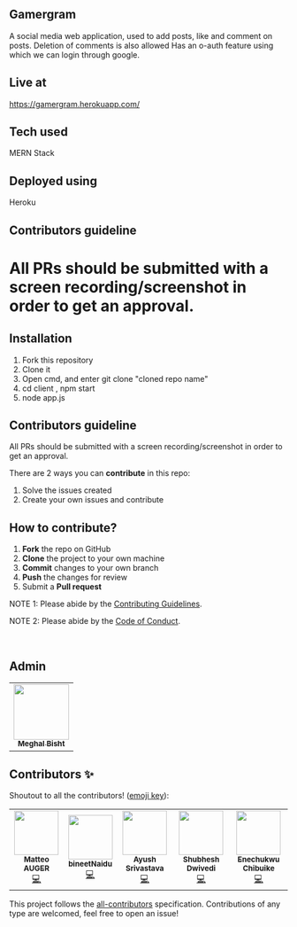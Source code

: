 ## Gamergram

A social media web application, used to add posts, like and comment on posts.
Deletion of comments is also allowed
Has an o-auth feature using which we can login through google.

## Live at 

https://gamergram.herokuapp.com/

## Tech used

MERN Stack

## Deployed using

Heroku

## Contributors guideline

All PRs should be submitted with a screen recording/screenshot in order to get an approval.
=======
## Installation

1. Fork this repository
2. Clone it
3. Open cmd, and enter git clone "cloned repo name"
4. cd client , npm start
5. node app.js


## Contributors guideline

All PRs should be submitted with a screen recording/screenshot in order to get an approval.


There are 2 ways you can **contribute** in this repo:
1. Solve the issues created 
2. Create your own issues and contribute


 ## How to contribute?

 1. **Fork** the repo on GitHub
 2. **Clone** the project to your own machine
 3. **Commit** changes to your own branch
 4. **Push** the changes for review
 5. Submit a **Pull request** 

NOTE 1: Please abide by the [Contributing Guidelines](https://github.com/Webwiznitr/MilkERP/blob/master/CONTRIBUTING.md).

NOTE 2: Please abide by the [Code of Conduct](https://github.com/Webwiznitr/MilkERP/blob/master/CODE_OF_CONDUCT.md).

<br>

## Admin
<table>
  <tr>
  </tr>    <td align="center"><a href="https://github.com/MeghalBisht"><img src="https://avatars1.githubusercontent.com/u/61330148?s=460&u=bb53887abb5d5bbc1040f2b29c53a89a86770391&v=4" width="100px;" alt=""/><br /><sub><b>Meghal Bisht</b></sub></a><br /></td>

</table>

## Contributors ✨

Shoutout to all the contributors! ([emoji key](https://allcontributors.org/docs/en/emoji-key)):

<!-- ALL-CONTRIBUTORS-LIST:START - Do not remove or modify this section -->

<table>
  <tr>
    <td align="center"><a href="https://github.com/matteoauger"><img src="https://avatars1.githubusercontent.com/u/33668505?s=460&u=852e165987d5bdb87dde18e93c4b3b1e42a9cb3f&v=4" width="80px;" alt=""/><br /><sub><b>Matteo AUGER</b></sub></a><br /><a href="https://github.com/MeghalBisht/Gamergram/pull/5" title="Code">💻</a></td>
    <td align="center"><a href="https://github.com/bineetNaidu"><img src="https://avatars2.githubusercontent.com/u/66471461?s=460&u=6f64e73da3c61019dd5f3d60b3d13a8591568b6e&v=4" width="80px;" alt=""/><br /><sub><b>bineetNaidu</b></sub></a><br /><a href="https://github.com/MeghalBisht/Gamergram/pull/6" title="Code">💻</a></td>
   <td align="center"><a href="https://github.com/ayush015"><img src="https://avatars0.githubusercontent.com/u/36740639?s=460&u=f9189b60d5a8aa2c21e30771ee934be230b2e2a9&v=4" width="80px;" alt=""/><br /><sub><b>Ayush Srivastava</b></sub></a><br /><a href="https://github.com/MeghalBisht/Gamergram/issues/10" title="Code">💻</a></td>
   <td align="center"><a href="https://github.com/shubheshdwivedi"><img src="https://avatars1.githubusercontent.com/u/20144724?s=460&u=8f55eb3fc44541f7c6dce0928aa320140d5e9b77&v=4" width="80px;" alt=""/><br /><sub><b>Shubhesh Dwivedi
</b></sub></a><br /><a href="https://github.com/MeghalBisht/Gamergram/pull/12" title="Code">💻</a></td>
   <td align="center"><a href="https://github.com/EnechukwuChibuike"><img src="https://avatars3.githubusercontent.com/u/60268843?s=460&u=497f7fcb5e3b4f4f9e36c83cda6e81e8500d114a&v=4" width="80px;" alt=""/><br /><sub><b>Enechukwu Chibuike
</b></sub></a><br /><a href="https://github.com/MeghalBisht/Gamergram/pull/16" title="Code">💻</a></td>
  </tr>
</table>

<!-- markdownlint-enable -->
<!-- prettier-ignore-end -->
<!-- ALL-CONTRIBUTORS-LIST:END -->

This project follows the [all-contributors](https://github.com/all-contributors/all-contributors) specification. Contributions of any type are welcomed, feel free to open an issue! 
